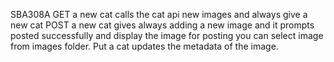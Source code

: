 SBA308A 
GET a new cat calls the cat api new images and always give a new cat
POST a new cat gives always adding a new image and it prompts posted successfully and display the image
for posting you can select image from images folder.
Put a cat updates the metadata of the image.